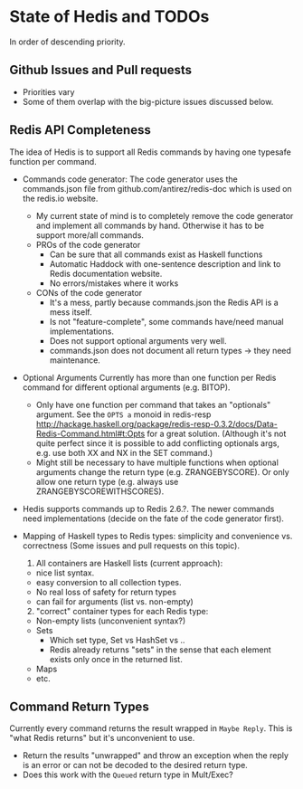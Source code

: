 
# State of Hedis and TODOs

In order of descending priority.


## Github Issues and Pull requests

* Priorities vary
* Some of them overlap with the big-picture issues discussed below.


## Redis API Completeness

The idea of Hedis is to support all Redis commands by having one typesafe
function per command.

* Commands code generator:
  The code generator uses the commands.json file from
  github.com/antirez/redis-doc which is used on the redis.io website.
  - My current state of mind is to completely remove the code generator and
    implement all commands by hand. Otherwise it has to be support more/all
    commands.
  - PROs of the code generator
    - Can be sure that all commands exist as Haskell functions
    - Automatic Haddock with one-sentence description and link to Redis
      documentation website.
    - No errors/mistakes where it works
  - CONs of the code generator
    - It's a mess, partly because commands.json the Redis API is a mess itself.
    - Is not "feature-complete", some commands have/need manual implementations.
    - Does not support optional arguments very well.
    - commands.json does not document all return types -> they need maintenance.

* Optional Arguments
  Currently has more than one function per Redis command for different optional
  arguments (e.g. BITOP).
  - Only have one function per command that takes an "optionals" argument. See
    the `OPTS a` monoid in redis-resp http://hackage.haskell.org/package/redis-resp-0.3.2/docs/Data-Redis-Command.html#t:Opts
    for a great solution. (Although it's not quite perfect since it is possible
    to add conflicting optionals args, e.g. use both XX and NX in the SET
    command.)
  - Might still be necessary to have multiple functions when optional arguments
    change the return type (e.g. ZRANGEBYSCORE). Or only allow one return type
    (e.g. always use ZRANGEBYSCOREWITHSCORES).

* Hedis supports commands up to Redis 2.6.?. The newer commands need
  implementations (decide on the fate of the code generator first).

* Mapping of Haskell types to Redis types: simplicity and convenience vs.
  correctness (Some issues and pull requests on this topic).
  1. All containers are Haskell lists (current approach):
    - nice list syntax.
    - easy conversion to all collection types.
    - No real loss of safety for return types
    - can fail for arguments (list vs. non-empty)
  2. "correct" container types for each Redis type:
    - Non-empty lists (unconvenient syntax?)
    - Sets
      - Which set type, Set vs HashSet vs ..
      - Redis already returns "sets" in the sense that each element exists only
        once in the returned list.
    - Maps
    - etc.


## Command Return Types

Currently every command returns the result wrapped in `Maybe Reply`. This is
"what Redis returns" but it's unconvenient to use.

* Return the results "unwrapped" and throw an exception when the reply is an
  error or can not be decoded to the desired return type.
* Does this work with the `Queued` return type in Mult/Exec?
